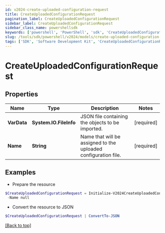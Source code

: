 ```yaml
---
id: v2024-create-uploaded-configuration-request
title: CreateUploadedConfigurationRequest
pagination_label: CreateUploadedConfigurationRequest
sidebar_label: CreateUploadedConfigurationRequest
sidebar_class_name: powershellsdk
keywords: ['powershell', 'PowerShell', 'sdk', 'CreateUploadedConfigurationRequest', 'V2024CreateUploadedConfigurationRequest'] 
slug: /tools/sdk/powershell/v2024/models/create-uploaded-configuration-request
tags: ['SDK', 'Software Development Kit', 'CreateUploadedConfigurationRequest', 'V2024CreateUploadedConfigurationRequest']
---
```



# CreateUploadedConfigurationRequest

## Properties

Name | Type | Description | Notes
------------ | ------------- | ------------- | -------------
**VarData** | **System.IO.FileInfo** | JSON file containing the objects to be imported. | [required]
**Name** | **String** | Name that will be assigned to the uploaded configuration file. | [required]

## Examples

- Prepare the resource
```powershell
$CreateUploadedConfigurationRequest = Initialize-V2024CreateUploadedConfigurationRequest  -VarData null `
 -Name null
```

- Convert the resource to JSON
```powershell
$CreateUploadedConfigurationRequest | ConvertTo-JSON
```


[[Back to top]](#) 

